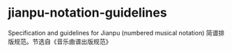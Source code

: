 # jianpu-notation-guidelines
Specification and guidelines for Jianpu (numbered musical notation) 简谱排版规范。节选自《音乐曲谱出版规范》
